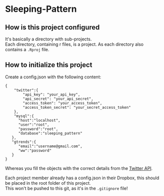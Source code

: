 # Sleeping-Pattern

## How is this project configured
It's basically a directory with sub-projects.  
Each directory, containing r files, is a project. As each directory also contains a `.Rproj` file.

## How to initialize this project
Create a config.json with the following content:
```
{
	"twitter":{
		"api_key": "your_api_key",
		"api_secret": "your_api_secret",
		"access_token": "your_access_token",
		"access_token_secret": "your_secret_access_token"
	},
	"mysql":{  
      "host":"localhost",
      "user":"root",
      "password":"root",
      "database":"sleeping_pattern"
   },
   "gtrends":{  
      "email":"username@gmail.com",
      "ww":"password"
   }
}
```
Whereas you fill the objects with the correct details from the [Twitter API](https://apps.twitter.com/).

Each project member already has a config.json in their Dropbox, this should be placed in the root folder of this project.  
This won't be pushed to this git, as it's in the `.gitignore` file!
